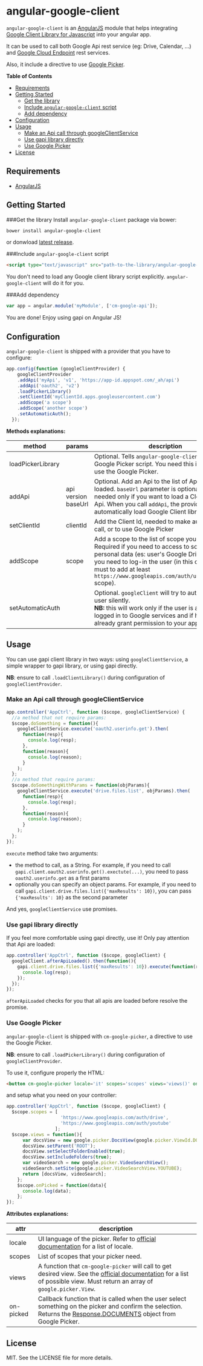 # angular-google-client
`angular-google-client` is an [AngularJS](https://angular.io/) module that helps integrating [Google Client Library for Javascript](https://developers.google.com/api-client-library/javascript) into your angular app.

It can be used to call both Google Api rest service (eg: Drive, Calendar, ...) and [Google Cloud Endpoint](https://cloud.google.com/appengine/docs/java/endpoints/) rest services.

Also, it include a directive to use [Google Picker](https://developers.google.com/picker).

<!-- START doctoc generated TOC please keep comment here to allow auto update -->
<!-- DON'T EDIT THIS SECTION, INSTEAD RE-RUN doctoc TO UPDATE -->
**Table of Contents**
- [Requirements](#requirements)
- [Getting Started](#getting-started)
  - [Get the library](#get-the-library)
  - [Include `angular-google-client` script](#include-angular-google-client-script)
  - [Add dependency](#add-dependency)
- [Configuration](#configuration)
- [Usage](#usage)
  - [Make an Api call through googleClientService](#make-an-api-call-through-googleclientservice)
  - [Use gapi library directly](#use-gapi-library-directly)
  - [Use Google Picker](#use-google-picker)
- [License](#license)

<!-- END doctoc generated TOC please keep comment here to allow auto update -->

## Requirements
- [AngularJS](http://angularjs.org)

## Getting Started
###Get the library
Install `angular-google-client` package via bower:

```bash
bower install angular-google-client
```

or donwload [latest release](https://github.com/canemacchina/angular-google-client/releases).

###Include `angular-google-client` script

```html
<script type="text/javascript" src="path-to-the-library/angular-google-client.min.js"></script>
```

You don't need to load any Google client library script explicitly. `angular-google-client` will do it for you.

###Add dependency

```javascript
var app = angular.module('myModule', ['cm-google-api']);
```

You are done! Enjoy using gapi on Angular JS!

## Configuration
`angular-google-client` is shipped with a provider that you have to configure:

```javascript
app.config(function (googleClientProvider) {
    googleClientProvider
    .addApi('myApi', 'v1', 'https://app-id.appspot.com/_ah/api')
    .addApi('oauth2', 'v2')
    .loadPickerLibrary()
    .setClientId('myClientId.apps.googleusercontent.com')
    .addScope('a scope')
    .addScope('another scope')
    .setAutomaticAuth();
  });
```

**Methods explanations:**

method | params | description
-----|---------|------------
loadPickerLibrary | | Optional. Tells `angular-google-client` to load the Google Picker script. You need this if you want to use the Google Picker.
addApi | api<br/>version<br/>baseUrl | Optional. Add an Api to the list of Api to be loaded. `baseUrl` parameter is optional, and needed only if you want to load a Cloud Endpoint Api. When you call `addApi`, the provider automatically load Google Client library.
setClientId | clientId | Add the Client Id, needed to make authorized api call, or to use Google Picker
addScope | scope | Add a scope to the list of scope you need. Required if you need to access to some user personal data (es: user's Google Drive File), or if you need to log-in the user (in this case, you must to add at least `https://www.googleapis.com/auth/userinfo.email` scope).
setAutomaticAuth | | Optional. `googleClient` will try to authenticate user silently.<br/>**NB:**  this will work only if the user is already logged in to Google services and if he has already grant permission to your app

## Usage
You can use gapi client library in two ways: using `googleClientService`, a simple wrapper to gapi library, or using gapi directly.

**NB**: ensure to call `.loadClientLibrary()` during configuration of `googleClientProvider`.

### Make an Api call through googleClientService

```javascript
app.controller('AppCtrl', function ($scope, googleClientService) {
  //a method that not require params:
  $scope.doSomething = function(){
    googleClientService.execute('oauth2.userinfo.get').then(
      function(resp){
        console.log(resp);
      },
      function(reason){
        console.log(reason);
      }
    );
  };
  //a method that require params:
  $scope.doSomethingWithParams = function(objParams){
    googleClientService.execute('drive.files.list', objParams).then(
      function(resp){
        console.log(resp);
      },
      function(reason){
        console.log(reason);
      }
    );
  };
});
```

`execute` method take two arguments:
- the method to call, as a String. For example, if you need to call `gapi.client.oauth2.userinfo.get().exectute(...)`, you need to pass `oauth2.userinfo.get` as a first params
- optionally you can specify an object params. For example, if you need to call `gapi.client.drive.files.list({'maxResults': 10})`, you can pass `{'maxResults': 10}` as the second parameter

And yes, `googleClientService` use promises.

### Use gapi library directly
If you feel more comfortable using gapi directly, use it! Only pay attention that Api are loaded:

```javascript
app.controller('AppCtrl', function ($scope, googleClient) {
  googleClient.afterApiLoaded().then(function(){
    gapi.client.drive.files.list({'maxResults': 10}).execute(function(resp){
      console.log(resp);
    });
  });
});
```

`afterApiLoaded` checks for you that all apis are loaded before resolve the promise.

### Use Google Picker
`angular-google-client` is shipped with `cm-google-picker`, a directive to use the Google Picker.

**NB**: ensure to call  `.loadPickerLibrary()` during configuration of `googleClientProvider`.

To use it, configure properly the HTML:

```html
<button cm-google-picker locale='it' scopes='scopes' views='views()' on-picked='onPicked'>picker</button>
```

and setup what you need on your controller:
```javascript
app.controller('AppCtrl', function ($scope, googleClient) {
  $scope.scopes = [
                    'https://www.googleapis.com/auth/drive',
                    'https://www.googleapis.com/auth/youtube'
                  ];
  $scope.views = function(){
      var docsView = new google.picker.DocsView(google.picker.ViewId.DOCS);
      docsView.setParent('ROOT');
      docsView.setSelectFolderEnabled(true);
      docsView.setIncludeFolders(true);
      var videoSearch = new google.picker.VideoSearchView();
      videoSearch.setSite(google.picker.VideoSearchView.YOUTUBE);
      return [docsView, videoSearch];
    };
    $scope.onPicked = function(data){
      console.log(data);
    };
});
```

**Attributes explanations:**

attr | description
-----|------------
locale | UI language of the picker. Refer to [official documentation](https://developers.google.com/picker/docs/#i18n) for a list of locale.
scopes | List of scopes that your picker need.
views | A function that `cm-google-picker` will call to get desired view. See the [official documentation](https://developers.google.com/picker/docs/reference) for a list of possible view. Must return an array of `google.picker.View`.
on-picked | Callback function that is called when the user select something on the picker and confirm the selection. Returns the [Response.DOCUMENTS](https://developers.google.com/picker/docs/reference#Response.DOCUMENTS) object from Google Picker.

## License
MIT. See the LICENSE file for more details.

